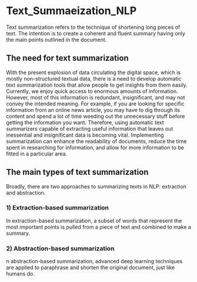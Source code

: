 # Text_Summaeization_NLP
Text summarization refers to the technique of shortening long pieces of text. The intention is to create a coherent and fluent summary having only the main points outlined in the document.

## The need for text summarization
With the present explosion of data circulating the digital space, which is mostly non-structured textual data, there is a need to develop automatic text summarization tools that allow people to get insights from them easily. Currently, we enjoy quick access to enormous amounts of information. However, most of this information is redundant, insignificant, and may not convey the intended meaning. For example, if you are looking for specific information from an online news article, you may have to dig through its content and spend a lot of time weeding out the unnecessary stuff before getting the information you want. Therefore, using automatic text summarizers capable of extracting useful information that leaves out inessential and insignificant data is becoming vital. Implementing summarization can enhance the readability of documents, reduce the time spent in researching for information, and allow for more information to be fitted in a particular area.

## The main types of text summarization
Broadly, there are two approaches to summarizing texts in NLP: extraction and abstraction.

### 1) Extraction-based summarization
In extraction-based summarization, a subset of words that represent the most important points is pulled from a piece of text and combined to make a summary.
### 2) Abstraction-based summarization
n abstraction-based summarization, advanced deep learning techniques are applied to paraphrase and shorten the original document, just like humans do.
